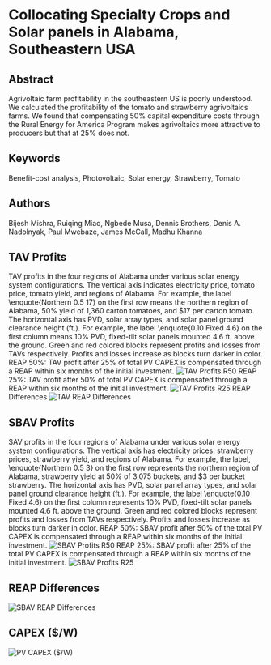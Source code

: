 # Collocating Specialty Crops and Solar panels in Alabama, Southeastern USA
## Abstract
Agrivoltaic farm profitability in the southeastern US is poorly understood. We calculated the profitability of the tomato and strawberry agrivoltaics farms. We found that compensating 50\% capital expenditure costs through the Rural Energy for America Program makes agrivoltaics more attractive to producers but that at 25\% does not.

## Keywords
Benefit-cost analysis, Photovoltaic, Solar energy, Strawberry, Tomato

## Authors
Bijesh Mishra, Ruiqing Miao, Ngbede Musa, Dennis Brothers, Denis A. Nadolnyak, Paul Mwebaze, James McCall, Madhu Khanna

## TAV Profits
TAV profits in the four regions of Alabama under various solar energy system configurations. The vertical axis indicates electricity price, tomato price, tomato yield, and regions of Alabama. For example, the label \enquote{Northern 0.5 17} on the first row means the northern region of Alabama, 50\% yield of 1,360 carton tomatoes, and \$17 per carton tomato. The horizontal axis has PVD, solar array types, and solar panel ground clearance height (ft.). For example, the label \enquote{0.10 Fixed 4.6} on the first column means 10\% PVD, fixed-tilt solar panels mounted 4.6 ft. above the ground. Green and red colored blocks represent profits and losses from TAVs respectively. Profits and losses increase as blocks turn darker in color.
REAP 50%: TAV profit after 25\% of total PV CAPEX is compensated through a REAP within six months of the initial investment.
![TAV Profits R50](https://github.com/bijubjs/Agrivoltaics-alabama/blob/main/Plots/TAV%20Profits%20CTab%20R50.png?raw=true)
REAP 25%: TAV profit after 50\% of total PV CAPEX is compensated through a REAP within six months of the initial investment.
![TAV Profits R25](https://github.com/bijubjs/Agrivoltaics-alabama/blob/main/Plots/TAV%20Profits%20CTab%20R25.png?raw=true)
REAP Differences
![TAV REAP Differences](https://github.com/bijubjs/Agrivoltaics-alabama/blob/main/Plots/TAV%20REAP%20Differences.png?raw=true)

## SBAV Profits
SAV profits in the four regions of Alabama under various solar energy system configurations. The vertical axis has electricity prices, strawberry prices, strawberry yield, and regions of Alabama. For example, the label, \enquote{Northern 0.5 3} on the first row represents the northern region of Alabama, strawberry yield at 50\% of 3,075 buckets, and \$3 per bucket strawberry. The horizontal axis has PVD, solar panel array types, and solar panel ground clearance height (ft.). For example, the label \enquote{0.10 Fixed 4.6} on the first column represents 10\% PVD, fixed-tilt solar panels mounted 4.6 ft. above the ground. Green and red colored blocks represent profits and losses from TAVs respectively. Profits and losses increase as blocks turn darker in color.
REAP 50%: SBAV profit after 50\% of the total PV CAPEX is compensated through a REAP within six months of the initial investment.
![SBAV Profits R50](https://github.com/bijubjs/Agrivoltaics-alabama/blob/main/Plots/SBAV%20Profits%20Ctab%20R50.png?raw=true)
REAP 25%: SBAV profit after 25\% of the total PV CAPEX is compensated through a REAP within six months of the initial investment.
![SBAV Profits R25](https://github.com/bijubjs/Agrivoltaics-alabama/blob/main/Plots/SBAV%20Profits%20Ctab%20R25.png?raw=true)

## REAP Differences
![SBAV REAP Differences](https://github.com/bijubjs/Agrivoltaics-alabama/blob/main/Plots/SBAV%20REAP%20Differences.png?raw=true)

## CAPEX ($/W)
![PV CAPEX ($/W)](https://github.com/bijubjs/Agrivoltaics-alabama/blob/main/Plots/CAPEX%20Solar%20Panels%20R25.png?raw=true)
